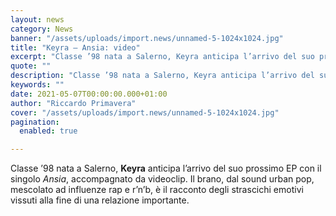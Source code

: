 ```yaml
---
layout: news
category: News
banner: "/assets/uploads/import.news/unnamed-5-1024x1024.jpg"
title: "Keyra – Ansia: video"
excerpt: "Classe ’98 nata a Salerno, Keyra anticipa l’arrivo del suo prossimo EP con il singolo Ansia, accompagnato da videoclip. Il brano, dal sound urban pop, mescolato ad influenze rap e r’n’b, è il racconto degli strascichi emotivi vissuti alla fine di una relazione importante"
quote: ""
description: "Classe ’98 nata a Salerno, Keyra anticipa l’arrivo del suo prossimo EP con il singolo Ansia, accompagnato da videoclip. Il brano, dal sound urban pop, mescolato ad influenze rap e r’n’b, è il racconto degli strascichi emotivi vissuti alla fine di una relazione importante"
keywords: ""
date: 2021-05-07T00:00:00.000+01:00
author: "Riccardo Primavera"
cover: "/assets/uploads/import.news/unnamed-5-1024x1024.jpg"
pagination:
  enabled: true

---
```


Classe ’98 nata a Salerno, **Keyra** anticipa l’arrivo del suo prossimo EP con il singolo _Ansia_, accompagnato da videoclip. Il brano, dal sound urban pop, mescolato ad influenze rap e r’n’b, è il racconto degli strascichi emotivi vissuti alla fine di una relazione importante.